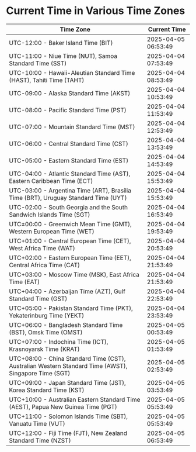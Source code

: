 # Current Time in Various Time Zones

| Time Zone | Current Time |
|-----------|--------------|
| UTC-12:00 - Baker Island Time (BIT) | 2025-04-05 06:53:49 |
| UTC-11:00 - Niue Time (NUT), Samoa Standard Time (SST) | 2025-04-04 07:53:49 |
| UTC-10:00 - Hawaii-Aleutian Standard Time (HAST), Tahiti Time (TAHT) | 2025-04-04 08:53:49 |
| UTC-09:00 - Alaska Standard Time (AKST) | 2025-04-04 10:53:49 |
| UTC-08:00 - Pacific Standard Time (PST) | 2025-04-04 11:53:49 |
| UTC-07:00 - Mountain Standard Time (MST) | 2025-04-04 12:53:49 |
| UTC-06:00 - Central Standard Time (CST) | 2025-04-04 13:53:49 |
| UTC-05:00 - Eastern Standard Time (EST) | 2025-04-04 14:53:49 |
| UTC-04:00 - Atlantic Standard Time (AST), Eastern Caribbean Time (ECT) | 2025-04-04 15:53:49 |
| UTC-03:00 - Argentina Time (ART), Brasília Time (BRT), Uruguay Standard Time (UYT) | 2025-04-04 15:53:49 |
| UTC-02:00 - South Georgia and the South Sandwich Islands Time (SGT) | 2025-04-04 16:53:49 |
| UTC±00:00 - Greenwich Mean Time (GMT), Western European Time (WET) | 2025-04-04 19:53:49 |
| UTC+01:00 - Central European Time (CET), West Africa Time (WAT) | 2025-04-04 20:53:49 |
| UTC+02:00 - Eastern European Time (EET), Central Africa Time (CAT) | 2025-04-04 21:53:49 |
| UTC+03:00 - Moscow Time (MSK), East Africa Time (EAT) | 2025-04-04 21:53:49 |
| UTC+04:00 - Azerbaijan Time (AZT), Gulf Standard Time (GST) | 2025-04-04 22:53:49 |
| UTC+05:00 - Pakistan Standard Time (PKT), Yekaterinburg Time (YEKT) | 2025-04-04 23:53:49 |
| UTC+06:00 - Bangladesh Standard Time (BST), Omsk Time (OMST) | 2025-04-05 00:53:49 |
| UTC+07:00 - Indochina Time (ICT), Krasnoyarsk Time (KRAT) | 2025-04-05 01:53:49 |
| UTC+08:00 - China Standard Time (CST), Australian Western Standard Time (AWST), Singapore Time (SGT) | 2025-04-05 02:53:49 |
| UTC+09:00 - Japan Standard Time (JST), Korea Standard Time (KST) | 2025-04-05 03:53:49 |
| UTC+10:00 - Australian Eastern Standard Time (AEST), Papua New Guinea Time (PGT) | 2025-04-05 05:53:49 |
| UTC+11:00 - Solomon Islands Time (SBT), Vanuatu Time (VUT) | 2025-04-05 05:53:49 |
| UTC+12:00 - Fiji Time (FJT), New Zealand Standard Time (NZST) | 2025-04-05 06:53:49 |
